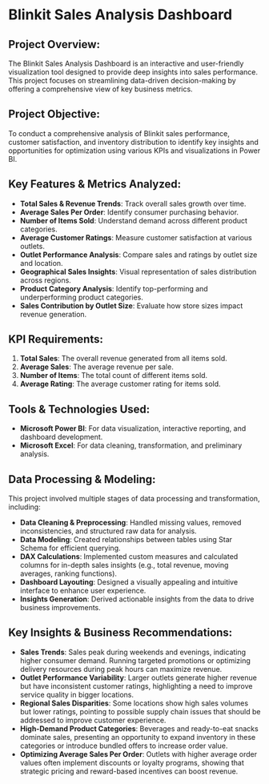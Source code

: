 # Blinkit Sales Analysis Dashboard

## Project Overview:
The Blinkit Sales Analysis Dashboard is an interactive and user-friendly visualization tool designed to provide deep insights into sales performance. This project focuses on streamlining data-driven decision-making by offering a comprehensive view of key business metrics.

## Project Objective:
To conduct a comprehensive analysis of Blinkit sales performance, customer satisfaction, and inventory distribution to identify key insights and opportunities for optimization using various KPIs and visualizations in Power BI.

## Key Features & Metrics Analyzed:
- **Total Sales & Revenue Trends**: Track overall sales growth over time.
- **Average Sales Per Order**: Identify consumer purchasing behavior.
- **Number of Items Sold**: Understand demand across different product categories.
- **Average Customer Ratings**: Measure customer satisfaction at various outlets.
- **Outlet Performance Analysis**: Compare sales and ratings by outlet size and location.
- **Geographical Sales Insights**: Visual representation of sales distribution across regions.
- **Product Category Analysis**: Identify top-performing and underperforming product categories.
- **Sales Contribution by Outlet Size**: Evaluate how store sizes impact revenue generation.

## KPI Requirements:
1. **Total Sales**: The overall revenue generated from all items sold.
2. **Average Sales**: The average revenue per sale.
3. **Number of Items**: The total count of different items sold.
4. **Average Rating**: The average customer rating for items sold.

## Tools & Technologies Used:
- **Microsoft Power BI**: For data visualization, interactive reporting, and dashboard development.
- **Microsoft Excel**: For data cleaning, transformation, and preliminary analysis.

## Data Processing & Modeling:
This project involved multiple stages of data processing and transformation, including:
- **Data Cleaning & Preprocessing**: Handled missing values, removed inconsistencies, and structured raw data for analysis.
- **Data Modeling**: Created relationships between tables using Star Schema for efficient querying.
- **DAX Calculations**: Implemented custom measures and calculated columns for in-depth sales insights (e.g., total revenue, moving averages, ranking functions).
- **Dashboard Layouting**: Designed a visually appealing and intuitive interface to enhance user experience.
- **Insights Generation**: Derived actionable insights from the data to drive business improvements.

## Key Insights & Business Recommendations:
- **Sales Trends**: Sales peak during weekends and evenings, indicating higher consumer demand. Running targeted promotions or optimizing delivery resources during peak hours can maximize revenue.
- **Outlet Performance Variability**: Larger outlets generate higher revenue but have inconsistent customer ratings, highlighting a need to improve service quality in bigger locations.
- **Regional Sales Disparities**: Some locations show high sales volumes but lower ratings, pointing to possible supply chain issues that should be addressed to improve customer experience.
- **High-Demand Product Categories**: Beverages and ready-to-eat snacks dominate sales, presenting an opportunity to expand inventory in these categories or introduce bundled offers to increase order value.
- **Optimizing Average Sales Per Order**: Outlets with higher average order values often implement discounts or loyalty programs, showing that strategic pricing and reward-based incentives can boost revenue.
